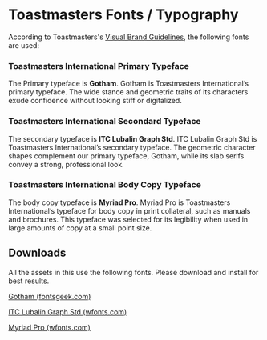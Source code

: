# Toastmasters Fonts / Typography

According to Toastmasters's [Visual Brand Guidelines](https://www.toastmasters.org/~/media/A107552E24D443A78451E8730B729CA6.ashx), the following fonts are used:

###  Toastmasters International Primary Typeface
The Primary typeface is **Gotham**.  Gotham is Toastmasters International’s primary typeface. The wide stance and geometric traits of its characters exude confidence without looking stiff or digitalized.

### Toastmasters International Secondard Typeface
The secondary typeface is **ITC Lubalin Graph Std**. ITC Lubalin Graph Std is Toastmasters International’s secondary typeface. The geometric character shapes complement our primary typeface, Gotham, while its slab serifs convey a strong, professional look.

### Toastmasters International Body Copy Typeface
The body copy typeface is **Myriad Pro**.  Myriad Pro is Toastmasters International’s typeface for body copy in print collateral, such as manuals and brochures. This typeface was selected for its legibility when used in large amounts of copy at a small point size.

## Downloads
All the assets in this use the following fonts.  Please download and install for best results.

[Gotham (fontsgeek.com)](http://fontsgeek.com/fonts/Gotham-Bold-Regular)

[ITC Lubalin Graph Std (wfonts.com)](https://www.wfonts.com/font/itc-lubalin-graph-std)

[Myriad Pro (wfonts.com)](https://www.wfonts.com/font/myriad-pro)